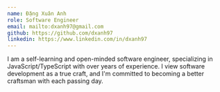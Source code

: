 ```yaml
---
name: Đặng Xuân Anh
role: Software Engineer
email: mailto:dxanh97@gmail.com
github: https://github.com/dxanh97
linkedin: https://www.linkedin.com/in/dxanh97
---
```


<span>
  I am a self-learning and open-minded software engineer, specializing in JavaScript/TypeScript with over
</span>
<b id="yoe">
  <script>document.getElementById('yoe').appendChild(document.createTextNode(new Date().getFullYear() - 2018))</script>
</b>
<span>
  years of experience. I view software development as a true craft, and I'm committed to becoming a better craftsman with each passing day.
</span>
